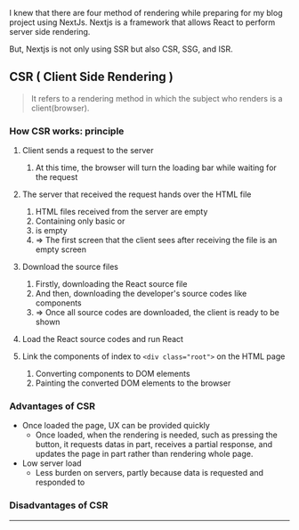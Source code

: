 I knew that there are four method of rendering while preparing for my blog project using NextJs. Nextjs is a framework that allows React to perform server side rendering.

But, Nextjs is not only using SSR but also CSR, SSG, and ISR.

## CSR ( Client Side Rendering )
> It refers to a rendering method in which the subject who renders is a client(browser).

### How CSR works: principle
1. Client sends a request to the server
	1. At this time, the browser will turn the loading bar while waiting for the request

2. The server that received the request hands over the HTML file
	1. HTML files received from the server are empty
	2. Containing only basic <head> or <description>
	3. <Body> is empty
	4. ⇒ The first screen that the client sees after receiving the file is an empty screen

3. Download the source files
	1. Firstly, downloading the React source file
	2. And then, downloading the developer's source codes like components
	3. ⇒ Once all source codes are downloaded, the client is ready to be shown

4. Load the React source codes and run React

5. Link the components of index to `<div class="root">` on the HTML page
	1. Converting components to DOM elements
	2. Painting the converted DOM elements to the browser

### Advantages of CSR
- Once loaded the page, UX can be provided quickly
	- Once loaded, when the rendering is needed, such as pressing the button, it requests datas in part, receives a partial response, and updates the page in part rather than rendering whole page.
- Low server load
	- Less burden on servers, partly because data is requested and responded to

### Disadvantages of CSR


---
